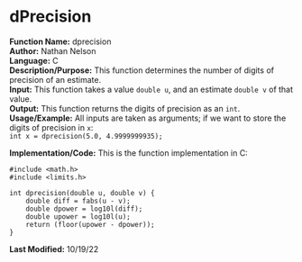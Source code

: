 # dPrecision
**Function Name:** dprecision   
**Author:** Nathan Nelson  
**Language:** C  
**Description/Purpose:** This function determines the number of digits of precision of an estimate.  
**Input:** This function takes a value `double u`, and an estimate `double v` of that value.  
**Output:** This function returns the digits of precision as an `int`. 
**Usage/Example:** All inputs are taken as arguments; if we want to store the digits of precision in `x`:  
`int x = dprecision(5.0, 4.9999999935);`  


**Implementation/Code:** This is the function implementation in C:  
```
#include <math.h>
#include <limits.h>

int dprecision(double u, double v) {
	double diff = fabs(u - v);
	double dpower = log10l(diff);
	double upower = log10l(u);
	return (floor(upower - dpower));
}

```
**Last Modified:** 10/19/22